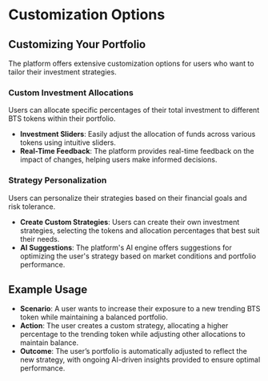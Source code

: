 # Customization Options

## Customizing Your Portfolio
The platform offers extensive customization options for users who want to tailor their investment strategies.

### Custom Investment Allocations
Users can allocate specific percentages of their total investment to different BTS tokens within their portfolio.

- **Investment Sliders**: Easily adjust the allocation of funds across various tokens using intuitive sliders.
- **Real-Time Feedback**: The platform provides real-time feedback on the impact of changes, helping users make informed decisions.

### Strategy Personalization
Users can personalize their strategies based on their financial goals and risk tolerance.

- **Create Custom Strategies**: Users can create their own investment strategies, selecting the tokens and allocation percentages that best suit their needs.
- **AI Suggestions**: The platform's AI engine offers suggestions for optimizing the user's strategy based on market conditions and portfolio performance.

## Example Usage
- **Scenario**: A user wants to increase their exposure to a new trending BTS token while maintaining a balanced portfolio.
- **Action**: The user creates a custom strategy, allocating a higher percentage to the trending token while adjusting other allocations to maintain balance.
- **Outcome**: The user’s portfolio is automatically adjusted to reflect the new strategy, with ongoing AI-driven insights provided to ensure optimal performance.

